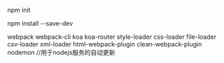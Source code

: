 npm init

npm install --save-dev

webpack 
webpack-cli 
koa 
koa-router
style-loader 
css-loader
file-loader
csv-loader 
xml-loader
html-webpack-plugin
clean-webpack-plugin
nodemon //用于nodejs服务的自动更新